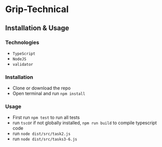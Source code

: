 # Grip-Technical

## Installation & Usage

### Technologies

- `TypeScript`
- `NodeJS`
- `validator`

### Installation

- Clone or download the repo
- Open terminal and run `npm install`

### Usage

- First run `npm test` to run all tests
- run `tsc`or if not globally installed, `npm run build` to compile typescript code
- run `node dist/src/task2.js`
- run `node dist/src/tasks3-6.js`

